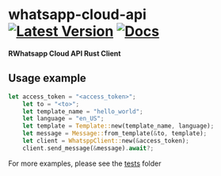 # whatsapp-cloud-api &emsp; [![Latest Version]][crates.io] [![Docs]][docs.rs]
[Latest Version]: https://img.shields.io/crates/v/whatsapp-cloud-api.svg
[crates.io]: https://crates.io/crates/whatsapp-cloud-api
[Docs]: https://docs.rs/whatsapp-cloud-api/badge.svg
[docs.rs]: https://docs.rs/whatsapp-cloud-api

**RWhatsapp Cloud API Rust Client**

## Usage example

```rust
let access_token = "<access_token>";
    let to = "<to>";
    let template_name = "hello_world";
    let language = "en_US";
    let template = Template::new(template_name, language);
    let message = Message::from_template(&to, template);
    let client = WhatsppClient::new(&access_token);
    client.send_message(&message).await?;
```

For more examples, please see the [tests] folder

[tests]: https://github.com/sajuthankappan/whatsapp-cloud-api-rs/tree/master/tests